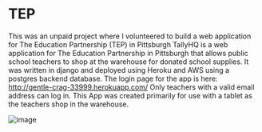 # TEP
This was an unpaid project where I volunteered to build a web application for The Education Partnership (TEP) in Pittsburgh 
TallyHQ is a web application for The Education Partnership in Pittsburgh that allows public school teachers to shop at the warehouse for donated school supplies.
It was written in django and deployed using Heroku and AWS using a postgres backend database.
The login page for the app is here: http://gentle-crag-33999.herokuapp.com/
Only teachers with a valid email address can log in.
This App was created primarily for use with a tablet as the teachers shop in the warehouse.

![image](https://user-images.githubusercontent.com/23509896/167169360-c22afa0b-2d4f-4fdf-98cc-b1e53a2be200.png)
